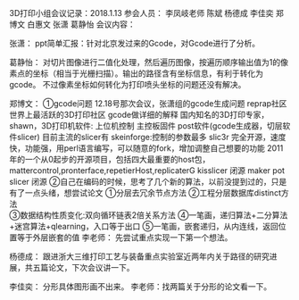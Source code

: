 3D打印小组会议记录：2018.1.13
参会人员： 李凤岐老师  陈斌 杨德成 李佳奕 郑博文 白惠文 张潇 葛静怡 
会议内容：

张潇：
ppt简单汇报：针对北京发过来的Gcode，对Gcode进行了分析。


葛静怡：
对切片图像进行二值化处理，然后遍历图像，按遍历顺序输出值为1的像素点的坐标（相当于光栅扫描）。输出的路径含有坐标信息，有利于转化为gcode。 不过像素坐标如何转化为打印喷头坐标的问题还没有解决。


郑博文：
①gcode问题   12.18号那次会议，张潇组的gcode生成问题
reprap社区   世界上最活跃的3D打印社区
gcode做详细的解释
国内知名的3D打印专家，shawn，3D打印机软件:
上位机控制
主控板固件
post软件(gcode生成器，切层软件slicer)
目前主流的slicer有 skeinforge:控制的参数最多
slic3r  完全开源，速度快，功能强，用perl语言编写，可以随意的fork，增加调整自己想要的功能
2011年的一个从0起步的开源项目，包括四大最重要的host包，mattercontrol,pronterface,repetierHost,replicaterG
kisslicer   闭源
maker pot slicer 闭源
②自己在编码的时候，思考了几个新的算法，以前没提到过的，只是有了一点头绪，想尝试论文
①分层去冗余节点方法
②工程分层数据库distinct方法    
③数据结构性质变化:双向循环链表2倍关系方法
④一笔画，递归算法+二分算法+迷宫算法+qlearning，入口等于出口
⑤一笔画，嵌套递归，从内连线，返回位置等于外层嵌套的值
李老师： 先尝试重点实现一下第一个想法。


杨德成：
跟进浙大三维打印工艺与装备重点实验室近两年内关于路径的研究进展，共五篇论文，下次会议讲一下。


李佳奕：
分形具体图形画不出来。
李老师：找两篇关于分形的论文看一下。